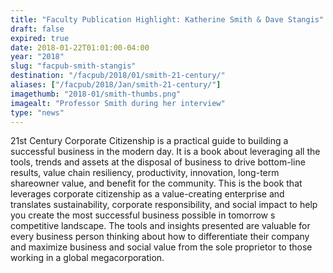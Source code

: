 ```yaml
---
title: "Faculty Publication Highlight: Katherine Smith & Dave Stangis"
draft: false
expired: true
date: 2018-01-22T01:01:00-04:00
year: "2018"
slug: "facpub-smith-stangis"
destination: "/facpub/2018/01/smith-21-century/"
aliases: ["/facpub/2018/Jan/smith-21-century/"]
imagethumb: "2018-01/smith-thumbs.png"
imagealt: "Professor Smith during her interview"
type: "news"
---
```


21st Century Corporate Citizenship is a practical guide to building a successful business in the modern day. It is a book about leveraging all the tools, trends and assets at the disposal of business to drive bottom-line results, value chain resiliency, productivity, innovation, long-term shareowner value, and benefit for the community. This is the book that leverages corporate citizenship as a value-creating enterprise and translates sustainability, corporate responsibility, and social impact to help you create the most successful business possible in tomorrow s competitive landscape. The tools and insights presented are valuable for every business person thinking about how to differentiate their company and maximize business and social value from the sole proprietor to those working in a global megacorporation.
